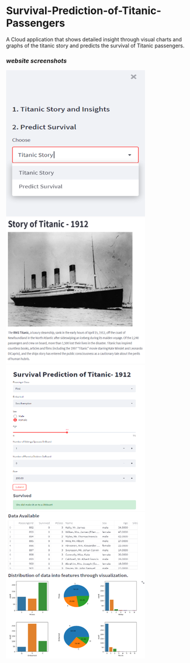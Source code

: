 # Survival-Prediction-of-Titanic-Passengers
A Cloud application that shows detailed insight through visual charts and graphs of the titanic story and predicts the survival of Titanic passengers.


### *website screenshots* 
<img src="https://github.com/shivam2906/Survival-Prediction-of-Titanic-Passengers/blob/main/screenshots/titanic_streamlit_1.png" width="380" height="400">                       <img src="https://github.com/shivam2906/Survival-Prediction-of-Titanic-Passengers/blob/main/screenshots/titanic_streamlit_2.png" width="380" height="400">                       <img src="https://github.com/shivam2906/Survival-Prediction-of-Titanic-Passengers/blob/main/screenshots/titanic_streamlit_4.png" width="380" height="400">              <img src="https://github.com/shivam2906/Survival-Prediction-of-Titanic-Passengers/blob/main/screenshots/titanic_streamlit_3.png" width="380" height="400">

